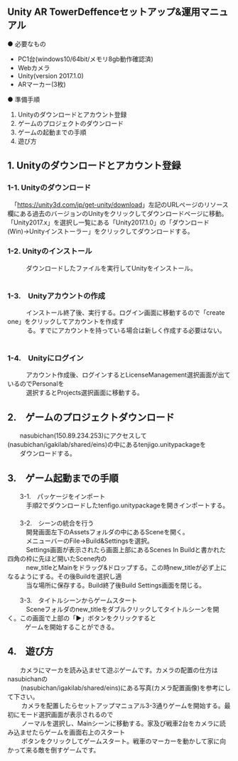 ## Unity AR TowerDeffenceセットアップ&運用マニュアル

● 必要なもの
* PC1台(windows10/64bit/メモリ8gb動作確認済)   
* Webカメラ 
* Unity(version 2017.1.0)   
* ARマーカー(3枚)
  
● 準備手順  
1. Unityのダウンロードとアカウント登録  
2. ゲームのプロジェクトのダウンロード  
3. ゲームの起動までの手順  
4. 遊び方
## 1. Unityのダウンロードとアカウント登録
### 1-1. Unityのダウンロード
    「<https://unity3d.com/jp/get-unity/download>」左記のURLページのリソース欄にある過去のバージョンのUnityをクリックしてダウンロードページに移動。「Unity2017.x」を選択し一覧にある「Unity2017.1.0」の「ダウンロード(Win)→Unityインストーラー」をクリックしてダウンロードする。   
  
### 1-2. Unityのインストール  
  　　　ダウンロードしたファイルを実行してUnityをインストール。  
  
### 1-3.　Unityアカウントの作成  
  　　　インストール終了後、実行する。ログイン画面に移動するので「create one」をクリックしてアカウントを作成す  
     　　る。すでにアカウントを持っている場合は新しく作成する必要はない。  
  
### 1-4.　Unityにログイン  
  　　　アカウント作成後、ログインするとLicenseManagement選択画面が出ているのでPersonalを  
     　　　選択するとProjects選択画面に移動する。  
  
## 2.　ゲームのプロジェクトダウンロード  
　　nasubichan(150.89.234.253)にアクセスして(nasubichan/igakilab/shared/eins)の中にあるtenjigo.unitypackageを  
  　　ダウンロードする。  
  
## 3.　ゲーム起動までの手順  
　　3-1.　パッケージをインポート  
  　　　手順2でダウンロードしたtenfigo.unitypackageを開きインポートする。  
　  
　　3-2.　シーンの統合を行う  
  　　　開発画面左下のAssetsフォルダの中にあるSceneを開く。  
  　　　メニューバーのFile→Build&Settingsを選択。  
  　　　Settings画面が表示されたら画面上部にあるScenes In Buildと書かれた四角の枠に先ほど開いたScene内の  
     　　　new_titleとMainをドラッグ&ドロップする。この時new_titleが必ず上になるようにする。その後Buildを選択し適  
        　　　当な場所に保存する。Build終了後Build Settings画面を閉じる。  
  
　　3-3.　タイトルシーンからゲームスタート  
  　　　Sceneフォルダのnew_titleをダブルクリックしてタイトルシーンを開く。この画面で上部の「▶︎」ボタンをクリックすると  
            ゲームを開始することができる。  
  
## 4.　遊び方  
　　カメラにマーカを読み込ませて遊ぶゲームです。カメラの配置の仕方はnasubichanの  
     　(nasubichan/igakilab/shared/eins)にある写真(カメラ配置画像)を参考にして下さい。  
         カメラを配置したらセットアップマニュアル3-3通りゲームを開始する。最初にモード選択画面が表示されるので  
         ノーマルを選択し、Mainシーンに移動する。家及び戦車2台をカメラに読み込ませたらゲームを画面右上のスタート  
         ボタンをクリックしてゲームスタート。戦車のマーカーを動かして家に向かって来る敵を倒すゲームです。  
            
            
            
